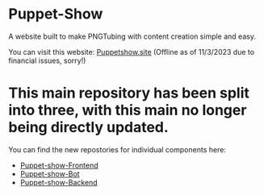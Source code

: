 # Puppet-Show

A website built to make PNGTubing with content creation simple and easy.

You can visit this website: [Puppetshow.site](puppetshow.site) (Offline as of 11/3/2023 due to financial issues, sorry!)

# This main repository has been split into three, with this main no longer being directly updated.
You can find the new repostories for individual components here:
* [Puppet-show-Frontend](https://github.com/mattweidenhamer/puppet-show-frontend)
* [Puppet-show-Bot](https://github.com/mattweidenhamer/puppet-show-bot)
* [Puppet-show-Backend](https://github.com/mattweidenhamer/puppet-show-backend)
